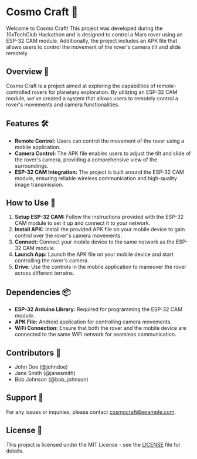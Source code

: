 <head>
    <meta charset="UTF-8">
    <meta name="viewport" content="width=device-width, initial-scale=1.0">
    <title> Cosmo Craft </title>
</head>
<body>
    <h1>Cosmo Craft 🚀</h1>
    <p>Welcome to Cosmo Craft! This project was developed during the 10xTechClub Hackathon and is designed to control a Mars rover using an ESP-32 CAM module. Additionally, the project includes an APK file that allows users to control the movement of the rover's camera tilt and slide remotely.
    </p>

<h2>Overview 🌌</h2>
<p>Cosmo Craft is a project aimed at exploring the capabilities of remote-controlled rovers for planetary exploration. By utilizing an ESP-32 CAM module, we've created a system that allows users to remotely control a rover's movements and camera functionalities.</p>

 <h2>Features 🛠️</h2>
<ul>
        <li><strong>Remote Control:</strong> Users can control the movement of the rover using a mobile application.</li>
        <li><strong>Camera Control:</strong> The APK file enables users to adjust the tilt and slide of the rover's camera, providing a comprehensive view of the surroundings.</li>
        <li><strong>ESP-32 CAM Integration:</strong> The project is built around the ESP-32 CAM module, ensuring reliable wireless communication and high-quality image transmission.</li>
    </ul>

 <h2>How to Use 📲</h2>
    <ol>
        <li><strong>Setup ESP-32 CAM:</strong> Follow the instructions provided with the ESP-32 CAM module to set it up and connect it to your network.</li>
        <li><strong>Install APK:</strong> Install the provided APK file on your mobile device to gain control over the rover's camera movements.</li>
        <li><strong>Connect:</strong> Connect your mobile device to the same network as the ESP-32 CAM module.</li>
        <li><strong>Launch App:</strong> Launch the APK file on your mobile device and start controlling the rover's camera.</li>
        <li><strong>Drive:</strong> Use the controls in the mobile application to maneuver the rover across different terrains.</li>
    </ol>

  <h2>Dependencies 📦</h2>
    <ul>
        <li><strong>ESP-32 Arduino Library:</strong> Required for programming the ESP-32 CAM module.</li>
        <li><strong>APK File:</strong> Android application for controlling camera movements.</li>
        <li><strong>WiFi Connection:</strong> Ensure that both the rover and the mobile device are connected to the same WiFi network for seamless communication.</li>
    </ul>

  <h2>Contributors 👥</h2>
    <ul>
        <li>John Doe (@johndoe)</li>
        <li>Jane Smith (@janesmith)</li>
        <li>Bob Johnson (@bob_johnson)</li>
    </ul>

 <h2>Support 📧</h2>
    <p>For any issues or inquiries, please contact <a href="mailto:cosmocraft@example.com">cosmocraft@example.com</a>.</p>
    <h2>License 📜</h2>
    <p>This project is licensed under the MIT License - see the <a href="LICENSE">LICENSE</a> file for details.</p>
</body>
</html>
